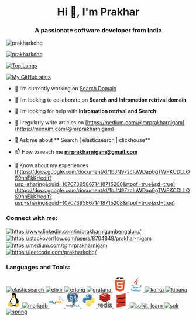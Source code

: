 <h1 align="center">Hi 👋, I'm Prakhar </h1>
<h3 align="center">A passionate software developer from India</h3>

<p align="left"> <img src="https://komarev.com/ghpvc/?username=prakharkohq&label=Profile%20views&color=0e75b6&style=flat" alt="prakharkohq" /> </p>

<p align="left"> <a href="https://github.com/ryo-ma/github-profile-trophy"><img src="https://github-profile-trophy.vercel.app/?username=prakharkohq" alt="prakharkohq" /></a> </p>


[![Top Langs](https://github-readme-stats.vercel.app/api/top-langs/?username=prakharkohq&theme=radical&hide=html)](https://github.com/anuraghazra/github-readme-stats)

[![My GitHub stats](https://github-readme-stats.vercel.app/api?username=prakharkohq&include_all_commits=true&count_private=true&theme=radical)](https://github.com/anuraghazra/github-readme-stats)

- 🔭 I’m currently working on [Search Domain](https://www.kooapp.com/)

- 👯 I’m looking to collaborate on **Search and Infromation retrival domain**

- 🤝 I’m looking for help with **Infromation retrival and Search**

- 📝 I regularly write articles on [https://medium.com/@mrprakharnigam](https://medium.com/@mrprakharnigam)

- 💬 Ask me about ** Search  | elasticsearch | clickhouse**

- 📫 How to reach me **mrprakharnigam@gmail.com**

- 📄 Know about my experiences [https://docs.google.com/document/d/1bJN97zcIuWDap0gTWPKCDLLOS9hhEkKr/edit?usp=sharing&ouid=107073958671418715208&rtpof=true&sd=true](https://docs.google.com/document/d/1bJN97zcIuWDap0gTWPKCDLLOS9hhEkKr/edit?usp=sharing&ouid=107073958671418715208&rtpof=true&sd=true)

<h3 align="left">Connect with me:</h3>
<p align="left">
<a href="https://www.linkedin.com/in/prakharnigambengaluru/" target="blank"><img align="center" src="https://raw.githubusercontent.com/rahuldkjain/github-profile-readme-generator/master/src/images/icons/Social/linked-in-alt.svg" alt="https://www.linkedin.com/in/prakharnigambengaluru/" height="30" width="40" /></a>
<a href="https://stackoverflow.com/users/8704849/prakhar-nigam" target="blank"><img align="center" src="https://raw.githubusercontent.com/rahuldkjain/github-profile-readme-generator/master/src/images/icons/Social/stack-overflow.svg" alt="https://stackoverflow.com/users/8704849/prakhar-nigam" height="30" width="40" /></a>
<a href="https://medium.com/@mrprakharnigam" target="blank"><img align="center" src="https://raw.githubusercontent.com/rahuldkjain/github-profile-readme-generator/master/src/images/icons/Social/medium.svg" alt="https://medium.com/@mrprakharnigam" height="30" width="40" /></a>
<a href="https://www.leetcode.com/https://leetcode.com/prakharkohq/" target="blank"><img align="center" src="https://raw.githubusercontent.com/rahuldkjain/github-profile-readme-generator/master/src/images/icons/Social/leet-code.svg" alt="https://leetcode.com/prakharkohq/" height="30" width="40" /></a>
</p>

<h3 align="left">Languages and Tools:</h3>
<p align="left"> <a href="https://www.elastic.co" target="_blank" rel="noreferrer"> <img src="https://www.vectorlogo.zone/logos/elastic/elastic-icon.svg" alt="elasticsearch" width="40" height="40"/> </a> <a href="https://elixir-lang.org" target="_blank" rel="noreferrer"> <img src="https://www.vectorlogo.zone/logos/elixir-lang/elixir-lang-icon.svg" alt="elixir" width="40" height="40"/> </a> <a href="https://www.erlang.org/" target="_blank" rel="noreferrer"> <img src="https://www.vectorlogo.zone/logos/erlang/erlang-official.svg" alt="erlang" width="40" height="40"/> </a> <a href="https://grafana.com" target="_blank" rel="noreferrer"> <img src="https://www.vectorlogo.zone/logos/grafana/grafana-icon.svg" alt="grafana" width="40" height="40"/> </a> <a href="https://www.w3.org/html/" target="_blank" rel="noreferrer"> <img src="https://raw.githubusercontent.com/devicons/devicon/master/icons/html5/html5-original-wordmark.svg" alt="html5" width="40" height="40"/> </a> <a href="https://www.java.com" target="_blank" rel="noreferrer"> <img src="https://raw.githubusercontent.com/devicons/devicon/master/icons/java/java-original.svg" alt="java" width="40" height="40"/> </a> <a href="https://kafka.apache.org/" target="_blank" rel="noreferrer"> <img src="https://www.vectorlogo.zone/logos/apache_kafka/apache_kafka-icon.svg" alt="kafka" width="40" height="40"/> </a> <a href="https://www.elastic.co/kibana" target="_blank" rel="noreferrer"> <img src="https://www.vectorlogo.zone/logos/elasticco_kibana/elasticco_kibana-icon.svg" alt="kibana" width="40" height="40"/> </a> <a href="https://www.linux.org/" target="_blank" rel="noreferrer"> <img src="https://raw.githubusercontent.com/devicons/devicon/master/icons/linux/linux-original.svg" alt="linux" width="40" height="40"/> </a> <a href="https://mariadb.org/" target="_blank" rel="noreferrer"> <img src="https://www.vectorlogo.zone/logos/mariadb/mariadb-icon.svg" alt="mariadb" width="40" height="40"/> </a> <a href="https://www.mysql.com/" target="_blank" rel="noreferrer"> <img src="https://raw.githubusercontent.com/devicons/devicon/master/icons/mysql/mysql-original-wordmark.svg" alt="mysql" width="40" height="40"/> </a> <a href="https://www.postgresql.org" target="_blank" rel="noreferrer"> <img src="https://raw.githubusercontent.com/devicons/devicon/master/icons/postgresql/postgresql-original-wordmark.svg" alt="postgresql" width="40" height="40"/> </a> <a href="https://www.python.org" target="_blank" rel="noreferrer"> <img src="https://raw.githubusercontent.com/devicons/devicon/master/icons/python/python-original.svg" alt="python" width="40" height="40"/> </a> <a href="https://redis.io" target="_blank" rel="noreferrer"> <img src="https://raw.githubusercontent.com/devicons/devicon/master/icons/redis/redis-original-wordmark.svg" alt="redis" width="40" height="40"/> </a> <a href="https://www.scala-lang.org" target="_blank" rel="noreferrer"> <img src="https://raw.githubusercontent.com/devicons/devicon/master/icons/scala/scala-original.svg" alt="scala" width="40" height="40"/> </a> <a href="https://scikit-learn.org/" target="_blank" rel="noreferrer"> <img src="https://upload.wikimedia.org/wikipedia/commons/0/05/Scikit_learn_logo_small.svg" alt="scikit_learn" width="40" height="40"/> </a> <a href="https://lucene.apache.org/solr/" target="_blank" rel="noreferrer"> <img src="https://www.vectorlogo.zone/logos/apache_solr/apache_solr-icon.svg" alt="solr" width="40" height="40"/> </a> <a href="https://spring.io/" target="_blank" rel="noreferrer"> <img src="https://www.vectorlogo.zone/logos/springio/springio-icon.svg" alt="spring" width="40" height="40"/> </a> </p>




